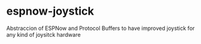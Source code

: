 # espnow-joystick
Abstraccion of ESPNow and Protocol Buffers to have improved  joystick for any kind of joysitck hardware
